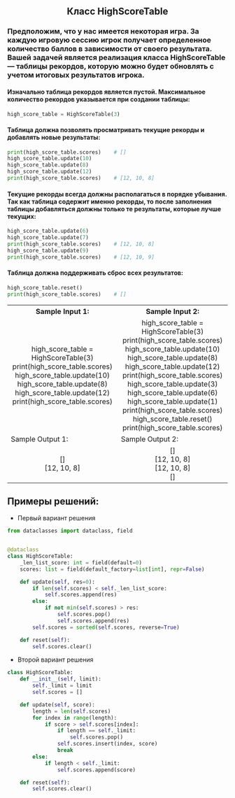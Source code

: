 <h2 style="text-align:center">Класс HighScoreTable</h2>

### Предположим, что у нас имеется некоторая игра. За каждую игровую сессию игрок получает определенное количество баллов в зависимости от своего результата. Вашей задачей является реализация класса HighScoreTable — таблицы рекордов, которую можно будет обновлять с учетом итоговых результатов игрока.

#### Изначально таблица рекордов является пустой. Максимальное количество рекордов указывается при создании таблицы:
```python 
high_score_table = HighScoreTable(3)
```
#### Таблица должна позволять просматривать текущие рекорды и добавлять новые результаты:
```python 
print(high_score_table.scores)    # []
high_score_table.update(10)
high_score_table.update(8)
high_score_table.update(12)
print(high_score_table.scores)    # [12, 10, 8]
```
#### Текущие рекорды всегда должны располагаться в порядке убывания. Так как таблица содержит именно рекорды, то после заполнения таблицы добавляться должны только те результаты, которые лучше текущих:
```python 
high_score_table.update(6)
high_score_table.update(7)
print(high_score_table.scores)    # [12, 10, 8]
high_score_table.update(9)
print(high_score_table.scores)    # [12, 10, 9]
```

#### Таблица должна поддерживать сброс всех результатов:
```python
high_score_table.reset()
print(high_score_table.scores)    # []
```

<table align="center">
  <tbody>
    <tr>
      <th>Sample Input 1: </th>
      <th>Sample Input 2: </th>
    </tr>
    <tr>
      <td align="center">high_score_table = HighScoreTable(3)<br>
                          print(high_score_table.scores)<br>
                          high_score_table.update(10)<br>
                          high_score_table.update(8)<br>
                          high_score_table.update(12)<br>
                          print(high_score_table.scores)<br></td>
      <td align="center">high_score_table = HighScoreTable(3)<br>
                        print(high_score_table.scores)<br>
                        high_score_table.update(10)<br>
                        high_score_table.update(8)<br>
                        high_score_table.update(12)<br>
                        print(high_score_table.scores)<br>
                        high_score_table.update(3)<br>
                        high_score_table.update(6)<br>
                        high_score_table.update(1)<br>
                        print(high_score_table.scores)<br>
                        high_score_table.reset()<br>
                        print(high_score_table.scores)<br></td>
    </tr>
    <tr>
      <td>Sample Output 1:</td>
      <td>Sample Output 2:</td>
      </tr>
    <tr>
      <td align="center">
                        []<br>
                        [12, 10, 8]<br>
      </td>
      <td align="center">
                        []<br>
                        [12, 10, 8]<br>
                        [12, 10, 8]<br>
                        []<br>
      </td>
    </tr>
  </tbody>
</table>



## Примеры решений:
* Первый вариант решения
```python
from dataclasses import dataclass, field


@dataclass
class HighScoreTable:
    _len_list_score: int = field(default=0)
    scores: list = field(default_factory=list[int], repr=False)

    def update(self, res=0):
        if len(self.scores) < self._len_list_score:
            self.scores.append(res)
        else:
            if not min(self.scores) > res:
                self.scores.pop()
                self.scores.append(res)
        self.scores = sorted(self.scores, reverse=True)

    def reset(self):
        self.scores.clear()
```
* Второй вариант решения

```python
class HighScoreTable:
    def __init__(self, limit):
        self._limit = limit
        self.scores = []

    def update(self, score):
        length = len(self.scores)
        for index in range(length):
            if score > self.scores[index]:
                if length == self._limit:
                    self.scores.pop()
                self.scores.insert(index, score)
                break
        else:
            if length < self._limit:
                self.scores.append(score)

    def reset(self):
        self.scores.clear()
```


